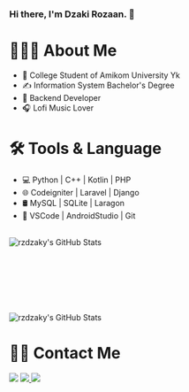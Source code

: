 ### Hi there, I'm Dzaki Rozaan. 👋


# 👨🏻‍💻 About Me

- 🏫 College Student of Amikom University Yk
- ✍️ Information System Bachelor's Degree
- 💼 Backend Developer
- 🎧 Lofi Music Lover 

# 🛠 Tools & Language
- 💻   Python | C++ | Kotlin | PHP
- 🌐   Codeigniter | Laravel | Django
- 🛢    MySQL | SQLite | Laragon 
- 🔧   VSCode | AndroidStudio | Git 

<br />

  <img align="left" alt="rzdzaky's GitHub Stats" src="https://github-readme-stats.vercel.app/api?username=rzdzaky&show_icons=true&theme=midnight-purple" />

<br />
<br />
<br />
<br />
<br />
<br />
<br />
<br />

  <img align="left" alt="rzdzaky's GitHub Stats" src="https://github-readme-stats.vercel.app/api/top-langs/?username=rzdzaky&layout=compact&theme=midnight-purple" src="https://github.com/rzdzaky/github-readme-stats&theme=midnight-purple "/>

<br />

# 🤝🏻 Contact Me
<p align="left">  
  <a href="https://www.twitter.com/rzdzaky/"><img src="https://img.icons8.com/fluency/48/000000/twitter.png"/></a>  
  <a href="https://www.instagram.com/rzdzaky/"><img src="https://img.icons8.com/color/48/000000/instagram-new.png"/>
  <a href="mailto:dzakyrz25@gmail.com"><img src="https://img.icons8.com/color/48/000000/gmail-new.png"/></a>
</p>

